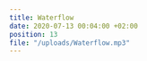 ```yaml
---
title: Waterflow
date: 2020-07-13 00:04:00 +02:00
position: 13
file: "/uploads/Waterflow.mp3"
---
```


